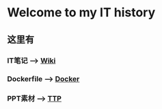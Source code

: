Welcome to my IT history
===
## 这里有
### IT笔记 --> [Wiki](https://github.com/jiobxn/one/wiki)
### Dockerfile --> [Docker](https://github.com/jiobxn/one/tree/master/Docker)
### PPT素材 --> [TTP](https://github.com/jiobxn/one/tree/master/PPT)
